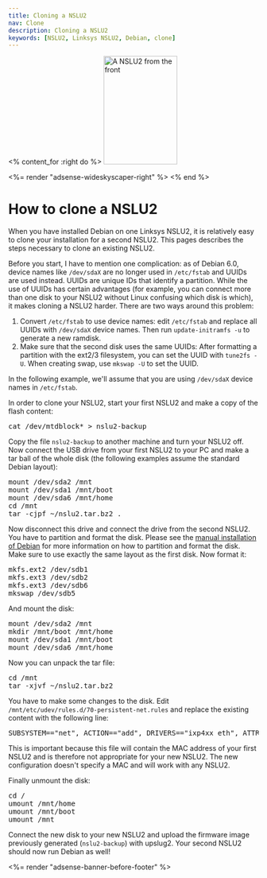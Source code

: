 ```yaml
---
title: Cloning a NSLU2
nav: Clone
description: Cloning a NSLU2
keywords: [NSLU2, Linksys NSLU2, Debian, clone]
---
```


<% content_for :right do %>
<img src = "../images/r_nslu2_front.jpg" class="border" alt="A NSLU2 from the front" width="148" height="218" />

<%= render "adsense-wideskyscaper-right" %>
<% end %>

<h1>How to clone a NSLU2</h1>

When you have installed Debian on one Linksys NSLU2, it is relatively easy
to clone your installation for a second NSLU2.  This pages describes the
steps necessary to clone an existing NSLU2.

Before you start, I have to mention one complication: as of Debian 6.0,
device names like `/dev/sdaX` are no longer used in `/etc/fstab` and UUIDs
are used instead.  UUIDs are unique IDs that identify a partition.  While
the use of UUIDs has certain advantages (for example, you can connect more
than one disk to your NSLU2 without Linux confusing which disk is which),
it makes cloning a NSLU2 harder.  There are two ways around this problem:

1. Convert `/etc/fstab` to use device names: edit `/etc/fstab` and replace
all UUIDs with `/dev/sdaX` device names.  Then run `update-initramfs -u` to
generate a new ramdisk.
2. Make sure that the second disk uses the same UUIDs: After formatting a
partition with the ext2/3 filesystem, you can set the UUID with `tune2fs
-U`.  When creating swap, use `mkswap -U` to set the UUID.

In the following example, we'll assume that you are using `/dev/sdaX`
device names in `/etc/fstab`.

In order to clone your NSLU2, start your first NSLU2 and make a copy of the
flash content:

<div class="code">
<pre>
cat /dev/mtdblock* &gt; nslu2-backup
</pre>
</div>

Copy the file `nslu2-backup` to another machine and turn your NSLU2 off.
Now connect the USB drive from your first NSLU2 to your PC and make a tar
ball of the whole disk (the following examples assume the standard Debian
layout):

<div class="code">
<pre>
mount /dev/sda2 /mnt
mount /dev/sda1 /mnt/boot
mount /dev/sda6 /mnt/home
cd /mnt
tar -cjpf ~/nslu2.tar.bz2 .
</pre>
</div>

Now disconnect this drive and connect the drive from the second NSLU2.  You
have to partition and format the disk.  Please see the <a href =
"../unpack/">manual installation of Debian</a> for more information on how
to partition and format the disk.  Make sure to use exactly the same layout
as the first disk.  Now format it:

<div class="code">
<pre>
mkfs.ext2 /dev/sdb1
mkfs.ext3 /dev/sdb2
mkfs.ext3 /dev/sdb6
mkswap /dev/sdb5
</pre>
</div>

And mount the disk:

<div class="code">
<pre>
mount /dev/sda2 /mnt
mkdir /mnt/boot /mnt/home
mount /dev/sda1 /mnt/boot
mount /dev/sda6 /mnt/home
</pre>
</div>

Now you can unpack the tar file:

<div class="code">
<pre>
cd /mnt
tar -xjvf ~/nslu2.tar.bz2
</pre>
</div>

You have to make some changes to the disk.  Edit
`/mnt/etc/udev/rules.d/70-persistent-net.rules` and replace the existing
content with the following line:

<div class="code">
<pre>
SUBSYSTEM=="net", ACTION=="add", DRIVERS=="ixp4xx_eth", ATTR{type}=="1", KERNEL=="eth*", NAME="eth0"
</pre>
</div>

This is important because this file will contain the MAC address of your
first NSLU2 and is therefore not appropriate for your new NSLU2.  The new
configuration doesn't specify a MAC and will work with any NSLU2.

Finally unmount the disk:

<div class="code">
<pre>
cd /
umount /mnt/home
umount /mnt/boot
umount /mnt
</pre>
</div>

Connect the new disk to your new NSLU2 and upload the firmware image
previously generated (`nslu2-backup`) with upslug2.  Your second NSLU2
should now run Debian as well!

<div class="bbf">
<%= render "adsense-banner-before-footer" %>
</div>

